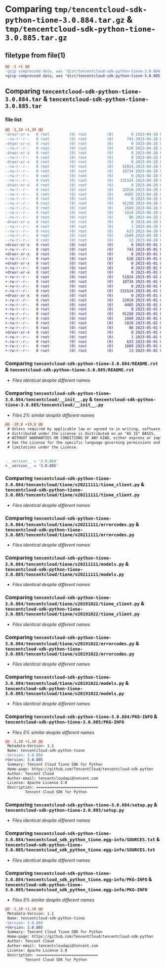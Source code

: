 # Comparing `tmp/tencentcloud-sdk-python-tione-3.0.884.tar.gz` & `tmp/tencentcloud-sdk-python-tione-3.0.885.tar.gz`

## filetype from file(1)

```diff
@@ -1 +1 @@
-gzip compressed data, was "dist/tencentcloud-sdk-python-tione-3.0.884.tar", last modified: Fri Apr 28 02:42:16 2023, max compression
+gzip compressed data, was "dist/tencentcloud-sdk-python-tione-3.0.885.tar", last modified: Mon May  1 00:56:53 2023, max compression
```

## Comparing `tencentcloud-sdk-python-tione-3.0.884.tar` & `tencentcloud-sdk-python-tione-3.0.885.tar`

### file list

```diff
@@ -1,24 +1,24 @@
-drwxr-xr-x   0 root         (0) root         (0)        0 2023-04-28 02:42:16.000000 tencentcloud-sdk-python-tione-3.0.884/
--rw-r--r--   0 root         (0) root         (0)      743 2023-04-28 02:42:16.000000 tencentcloud-sdk-python-tione-3.0.884/README.rst
-drwxr-xr-x   0 root         (0) root         (0)        0 2023-04-28 02:42:16.000000 tencentcloud-sdk-python-tione-3.0.884/tencentcloud/
--rw-r--r--   0 root         (0) root         (0)      630 2023-04-28 02:42:16.000000 tencentcloud-sdk-python-tione-3.0.884/tencentcloud/__init__.py
-drwxr-xr-x   0 root         (0) root         (0)        0 2023-04-28 02:42:16.000000 tencentcloud-sdk-python-tione-3.0.884/tencentcloud/tione/
--rw-r--r--   0 root         (0) root         (0)        0 2023-04-28 02:42:16.000000 tencentcloud-sdk-python-tione-3.0.884/tencentcloud/tione/__init__.py
-drwxr-xr-x   0 root         (0) root         (0)        0 2023-04-28 02:42:16.000000 tencentcloud-sdk-python-tione-3.0.884/tencentcloud/tione/v20211111/
--rw-r--r--   0 root         (0) root         (0)    51024 2023-04-28 02:42:16.000000 tencentcloud-sdk-python-tione-3.0.884/tencentcloud/tione/v20211111/tione_client.py
--rw-r--r--   0 root         (0) root         (0)    10734 2023-04-28 02:42:16.000000 tencentcloud-sdk-python-tione-3.0.884/tencentcloud/tione/v20211111/errorcodes.py
--rw-r--r--   0 root         (0) root         (0)        0 2023-04-28 02:42:16.000000 tencentcloud-sdk-python-tione-3.0.884/tencentcloud/tione/v20211111/__init__.py
--rw-r--r--   0 root         (0) root         (0)   331524 2023-04-28 02:42:16.000000 tencentcloud-sdk-python-tione-3.0.884/tencentcloud/tione/v20211111/models.py
-drwxr-xr-x   0 root         (0) root         (0)        0 2023-04-28 02:42:16.000000 tencentcloud-sdk-python-tione-3.0.884/tencentcloud/tione/v20191022/
--rw-r--r--   0 root         (0) root         (0)    22010 2023-04-28 02:42:16.000000 tencentcloud-sdk-python-tione-3.0.884/tencentcloud/tione/v20191022/tione_client.py
--rw-r--r--   0 root         (0) root         (0)     4465 2023-04-28 02:42:16.000000 tencentcloud-sdk-python-tione-3.0.884/tencentcloud/tione/v20191022/errorcodes.py
--rw-r--r--   0 root         (0) root         (0)        0 2023-04-28 02:42:16.000000 tencentcloud-sdk-python-tione-3.0.884/tencentcloud/tione/v20191022/__init__.py
--rw-r--r--   0 root         (0) root         (0)    91250 2023-04-28 02:42:16.000000 tencentcloud-sdk-python-tione-3.0.884/tencentcloud/tione/v20191022/models.py
--rw-r--r--   0 root         (0) root         (0)     1669 2023-04-28 02:42:16.000000 tencentcloud-sdk-python-tione-3.0.884/PKG-INFO
--rw-r--r--   0 root         (0) root         (0)     1010 2023-04-28 02:42:16.000000 tencentcloud-sdk-python-tione-3.0.884/setup.py
--rw-r--r--   0 root         (0) root         (0)       88 2023-04-28 02:42:16.000000 tencentcloud-sdk-python-tione-3.0.884/setup.cfg
-drwxr-xr-x   0 root         (0) root         (0)        0 2023-04-28 02:42:16.000000 tencentcloud-sdk-python-tione-3.0.884/tencentcloud_sdk_python_tione.egg-info/
--rw-r--r--   0 root         (0) root         (0)        1 2023-04-28 02:42:16.000000 tencentcloud-sdk-python-tione-3.0.884/tencentcloud_sdk_python_tione.egg-info/dependency_links.txt
--rw-r--r--   0 root         (0) root         (0)      633 2023-04-28 02:42:16.000000 tencentcloud-sdk-python-tione-3.0.884/tencentcloud_sdk_python_tione.egg-info/SOURCES.txt
--rw-r--r--   0 root         (0) root         (0)     1669 2023-04-28 02:42:16.000000 tencentcloud-sdk-python-tione-3.0.884/tencentcloud_sdk_python_tione.egg-info/PKG-INFO
--rw-r--r--   0 root         (0) root         (0)       13 2023-04-28 02:42:16.000000 tencentcloud-sdk-python-tione-3.0.884/tencentcloud_sdk_python_tione.egg-info/top_level.txt
+drwxr-xr-x   0 root         (0) root         (0)        0 2023-05-01 00:56:53.000000 tencentcloud-sdk-python-tione-3.0.885/
+-rw-r--r--   0 root         (0) root         (0)      743 2023-05-01 00:56:53.000000 tencentcloud-sdk-python-tione-3.0.885/README.rst
+drwxr-xr-x   0 root         (0) root         (0)        0 2023-05-01 00:56:53.000000 tencentcloud-sdk-python-tione-3.0.885/tencentcloud/
+-rw-r--r--   0 root         (0) root         (0)      630 2023-05-01 00:56:53.000000 tencentcloud-sdk-python-tione-3.0.885/tencentcloud/__init__.py
+drwxr-xr-x   0 root         (0) root         (0)        0 2023-05-01 00:56:53.000000 tencentcloud-sdk-python-tione-3.0.885/tencentcloud/tione/
+-rw-r--r--   0 root         (0) root         (0)        0 2023-05-01 00:56:53.000000 tencentcloud-sdk-python-tione-3.0.885/tencentcloud/tione/__init__.py
+drwxr-xr-x   0 root         (0) root         (0)        0 2023-05-01 00:56:53.000000 tencentcloud-sdk-python-tione-3.0.885/tencentcloud/tione/v20211111/
+-rw-r--r--   0 root         (0) root         (0)    51024 2023-05-01 00:56:53.000000 tencentcloud-sdk-python-tione-3.0.885/tencentcloud/tione/v20211111/tione_client.py
+-rw-r--r--   0 root         (0) root         (0)    10734 2023-05-01 00:56:53.000000 tencentcloud-sdk-python-tione-3.0.885/tencentcloud/tione/v20211111/errorcodes.py
+-rw-r--r--   0 root         (0) root         (0)        0 2023-05-01 00:56:53.000000 tencentcloud-sdk-python-tione-3.0.885/tencentcloud/tione/v20211111/__init__.py
+-rw-r--r--   0 root         (0) root         (0)   331524 2023-05-01 00:56:53.000000 tencentcloud-sdk-python-tione-3.0.885/tencentcloud/tione/v20211111/models.py
+drwxr-xr-x   0 root         (0) root         (0)        0 2023-05-01 00:56:53.000000 tencentcloud-sdk-python-tione-3.0.885/tencentcloud/tione/v20191022/
+-rw-r--r--   0 root         (0) root         (0)    22010 2023-05-01 00:56:53.000000 tencentcloud-sdk-python-tione-3.0.885/tencentcloud/tione/v20191022/tione_client.py
+-rw-r--r--   0 root         (0) root         (0)     4465 2023-05-01 00:56:53.000000 tencentcloud-sdk-python-tione-3.0.885/tencentcloud/tione/v20191022/errorcodes.py
+-rw-r--r--   0 root         (0) root         (0)        0 2023-05-01 00:56:53.000000 tencentcloud-sdk-python-tione-3.0.885/tencentcloud/tione/v20191022/__init__.py
+-rw-r--r--   0 root         (0) root         (0)    91250 2023-05-01 00:56:53.000000 tencentcloud-sdk-python-tione-3.0.885/tencentcloud/tione/v20191022/models.py
+-rw-r--r--   0 root         (0) root         (0)     1669 2023-05-01 00:56:53.000000 tencentcloud-sdk-python-tione-3.0.885/PKG-INFO
+-rw-r--r--   0 root         (0) root         (0)     1010 2023-05-01 00:56:53.000000 tencentcloud-sdk-python-tione-3.0.885/setup.py
+-rw-r--r--   0 root         (0) root         (0)       88 2023-05-01 00:56:53.000000 tencentcloud-sdk-python-tione-3.0.885/setup.cfg
+drwxr-xr-x   0 root         (0) root         (0)        0 2023-05-01 00:56:53.000000 tencentcloud-sdk-python-tione-3.0.885/tencentcloud_sdk_python_tione.egg-info/
+-rw-r--r--   0 root         (0) root         (0)        1 2023-05-01 00:56:53.000000 tencentcloud-sdk-python-tione-3.0.885/tencentcloud_sdk_python_tione.egg-info/dependency_links.txt
+-rw-r--r--   0 root         (0) root         (0)      633 2023-05-01 00:56:53.000000 tencentcloud-sdk-python-tione-3.0.885/tencentcloud_sdk_python_tione.egg-info/SOURCES.txt
+-rw-r--r--   0 root         (0) root         (0)     1669 2023-05-01 00:56:53.000000 tencentcloud-sdk-python-tione-3.0.885/tencentcloud_sdk_python_tione.egg-info/PKG-INFO
+-rw-r--r--   0 root         (0) root         (0)       13 2023-05-01 00:56:53.000000 tencentcloud-sdk-python-tione-3.0.885/tencentcloud_sdk_python_tione.egg-info/top_level.txt
```

### Comparing `tencentcloud-sdk-python-tione-3.0.884/README.rst` & `tencentcloud-sdk-python-tione-3.0.885/README.rst`

 * *Files identical despite different names*

### Comparing `tencentcloud-sdk-python-tione-3.0.884/tencentcloud/__init__.py` & `tencentcloud-sdk-python-tione-3.0.885/tencentcloud/__init__.py`

 * *Files 2% similar despite different names*

```diff
@@ -10,8 +10,8 @@
 # Unless required by applicable law or agreed to in writing, software
 # distributed under the License is distributed on an "AS IS" BASIS,
 # WITHOUT WARRANTIES OR CONDITIONS OF ANY KIND, either express or implied.
 # See the License for the specific language governing permissions and
 # limitations under the License.
 
 
-__version__ = '3.0.884'
+__version__ = '3.0.885'
```

### Comparing `tencentcloud-sdk-python-tione-3.0.884/tencentcloud/tione/v20211111/tione_client.py` & `tencentcloud-sdk-python-tione-3.0.885/tencentcloud/tione/v20211111/tione_client.py`

 * *Files identical despite different names*

### Comparing `tencentcloud-sdk-python-tione-3.0.884/tencentcloud/tione/v20211111/errorcodes.py` & `tencentcloud-sdk-python-tione-3.0.885/tencentcloud/tione/v20211111/errorcodes.py`

 * *Files identical despite different names*

### Comparing `tencentcloud-sdk-python-tione-3.0.884/tencentcloud/tione/v20211111/models.py` & `tencentcloud-sdk-python-tione-3.0.885/tencentcloud/tione/v20211111/models.py`

 * *Files identical despite different names*

### Comparing `tencentcloud-sdk-python-tione-3.0.884/tencentcloud/tione/v20191022/tione_client.py` & `tencentcloud-sdk-python-tione-3.0.885/tencentcloud/tione/v20191022/tione_client.py`

 * *Files identical despite different names*

### Comparing `tencentcloud-sdk-python-tione-3.0.884/tencentcloud/tione/v20191022/errorcodes.py` & `tencentcloud-sdk-python-tione-3.0.885/tencentcloud/tione/v20191022/errorcodes.py`

 * *Files identical despite different names*

### Comparing `tencentcloud-sdk-python-tione-3.0.884/tencentcloud/tione/v20191022/models.py` & `tencentcloud-sdk-python-tione-3.0.885/tencentcloud/tione/v20191022/models.py`

 * *Files identical despite different names*

### Comparing `tencentcloud-sdk-python-tione-3.0.884/PKG-INFO` & `tencentcloud-sdk-python-tione-3.0.885/PKG-INFO`

 * *Files 5% similar despite different names*

```diff
@@ -1,10 +1,10 @@
 Metadata-Version: 1.1
 Name: tencentcloud-sdk-python-tione
-Version: 3.0.884
+Version: 3.0.885
 Summary: Tencent Cloud Tione SDK for Python
 Home-page: https://github.com/TencentCloud/tencentcloud-sdk-python
 Author: Tencent Cloud
 Author-email: tencentcloudapi@tencent.com
 License: Apache License 2.0
 Description: ============================
         Tencent Cloud SDK for Python
```

### Comparing `tencentcloud-sdk-python-tione-3.0.884/setup.py` & `tencentcloud-sdk-python-tione-3.0.885/setup.py`

 * *Files identical despite different names*

### Comparing `tencentcloud-sdk-python-tione-3.0.884/tencentcloud_sdk_python_tione.egg-info/SOURCES.txt` & `tencentcloud-sdk-python-tione-3.0.885/tencentcloud_sdk_python_tione.egg-info/SOURCES.txt`

 * *Files identical despite different names*

### Comparing `tencentcloud-sdk-python-tione-3.0.884/tencentcloud_sdk_python_tione.egg-info/PKG-INFO` & `tencentcloud-sdk-python-tione-3.0.885/tencentcloud_sdk_python_tione.egg-info/PKG-INFO`

 * *Files 5% similar despite different names*

```diff
@@ -1,10 +1,10 @@
 Metadata-Version: 1.1
 Name: tencentcloud-sdk-python-tione
-Version: 3.0.884
+Version: 3.0.885
 Summary: Tencent Cloud Tione SDK for Python
 Home-page: https://github.com/TencentCloud/tencentcloud-sdk-python
 Author: Tencent Cloud
 Author-email: tencentcloudapi@tencent.com
 License: Apache License 2.0
 Description: ============================
         Tencent Cloud SDK for Python
```

